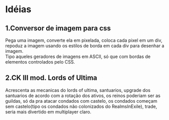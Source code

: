 # Idéias
## 1.Conversor de imagem para css 
Pega uma imagem, converte ela em pixelada, coloca cada pixel em um div, repoduz a imagem usando os estilos de borda em cada div para 
desenhar a imagem.  
Tipo aqueles geradores de imagens em ASCII, só que com bordas de elementos controlados pelo CSS.

## 2.CK III mod. Lords of Ultima  
Acrescenta as mecanicas do lords of ultima, santuarios, upgrade dos santuarios de acordo com a rotação dos ativos, os reinos 
poderiam ser as guildas, só da pra atacar condados com castelo, os condados começam sem castelo(tipo os condados não colonizados do RealmsInExile), trade, seria mais divertido em multiplayer claro. 

